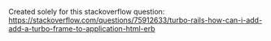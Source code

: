 Created solely for this stackoverflow question:
https://stackoverflow.com/questions/75912633/turbo-rails-how-can-i-add-add-a-turbo-frame-to-application-html-erb
